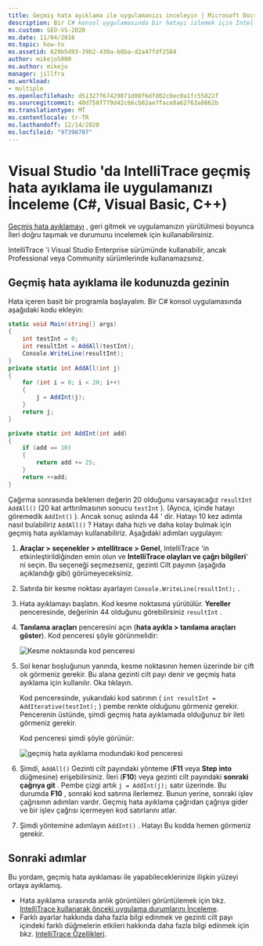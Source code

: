 ```yaml
---
title: Geçmiş hata ayıklama ile uygulamanızı inceleyin | Microsoft Docs
description: Bir C# konsol uygulamasında bir hatayı izlemek için IntelliTrace geçmiş hata ayıklama kullanan bir araştırmayı izleyin.
ms.custom: SEO-VS-2020
ms.date: 11/04/2016
ms.topic: how-to
ms.assetid: 629b5d93-39b2-430a-b8ba-d2a47fdf2584
author: mikejo5000
ms.author: mikejo
manager: jillfra
ms.workload:
- multiple
ms.openlocfilehash: d51327f67429071d08f6dfd02c0ec0a1fc55822f
ms.sourcegitcommit: 40d758f779d42c66cb02ae7face8a62763a8662b
ms.translationtype: MT
ms.contentlocale: tr-TR
ms.lasthandoff: 12/14/2020
ms.locfileid: "97398707"
---
```

# <a name="inspect-your-app-with-intellitrace-historical-debugging-in-visual-studio-c-visual-basic-c"></a>Visual Studio 'da IntelliTrace geçmiş hata ayıklama ile uygulamanızı İnceleme (C#, Visual Basic, C++)

[Geçmiş hata ayıklamayı](../debugger/historical-debugging.md) , geri gitmek ve uygulamanızın yürütülmesi boyunca İleri doğru taşımak ve durumunu incelemek için kullanabilirsiniz.

IntelliTrace 'i Visual Studio Enterprise sürümünde kullanabilir, ancak Professional veya Community sürümlerinde kullanamazsınız.

## <a name="navigate-your-code-with-historical-debugging"></a>Geçmiş hata ayıklama ile kodunuzda gezinin

Hata içeren basit bir programla başlayalım. Bir C# konsol uygulamasında aşağıdaki kodu ekleyin:

```csharp
static void Main(string[] args)
{
    int testInt = 0;
    int resultInt = AddAll(testInt);
    Console.WriteLine(resultInt);
}
private static int AddAll(int j)
{
    for (int i = 0; i < 20; i++)
    {
        j = AddInt(j);
    }
    return j;
}

private static int AddInt(int add)
{
    if (add == 10)
    {
        return add += 25;
    }
    return ++add;
}
```

Çağırma sonrasında beklenen değerin 20 olduğunu varsayacağız `resultInt` `AddAll()` (20 kat arttırılmasının sonucu `testInt` ). (Ayrıca, içinde hatayı göremedik `AddInt()` ). Ancak sonuç aslında 44 ' dir. Hatayı 10 kez adımla nasıl bulabiliriz `AddAll()` ? Hatayı daha hızlı ve daha kolay bulmak için geçmiş hata ayıklamayı kullanabiliriz. Aşağıdaki adımları uygulayın:

1. **Araçlar > seçenekler > ıntellitrace > Genel**, IntelliTrace 'in etkinleştirildiğinden emin olun ve **IntelliTrace olayları ve çağrı bilgileri**' ni seçin. Bu seçeneği seçmezseniz, gezinti Cilt payının (aşağıda açıklandığı gibi) görümeyeceksiniz.

2. Satırda bir kesme noktası ayarlayın `Console.WriteLine(resultInt);` .

3. Hata ayıklamayı başlatın. Kod kesme noktasına yürütülür. **Yereller** penceresinde, değerinin 44 olduğunu görebilirsiniz `resultInt` .

4. **Tanılama araçları** penceresini açın (**hata ayıkla > tanılama araçları göster**). Kod penceresi şöyle görünmelidir:

    ![Kesme noktasında kod penceresi](../debugger/media/historicaldebuggingbreakpoint.png "HistoricalDebuggingBreakpoint")

5. Sol kenar boşluğunun yanında, kesme noktasının hemen üzerinde bir çift ok görmeniz gerekir. Bu alana gezinti cilt payı denir ve geçmiş hata ayıklama için kullanılır. Oka tıklayın.

    Kod penceresinde, yukarıdaki kod satırının ( `int resultInt = AddIterative(testInt);` ) pembe renkte olduğunu görmeniz gerekir. Pencerenin üstünde, şimdi geçmiş hata ayıklamada olduğunuz bir ileti görmeniz gerekir.

    Kod penceresi şimdi şöyle görünür:

    ![geçmiş hata ayıklama modundaki kod penceresi](../debugger/media/historicaldebuggingback.png "HistoricalDebuggingBack")

6. Şimdi, `AddAll()` Gezinti cilt payındaki yönteme (**F11** veya **Step into** düğmesine) erişebilirsiniz. İleri (**F10**) veya gezinti cilt payındaki **sonraki çağrıya git** . Pembe çizgi artık `j = AddInt(j);` satır üzerinde. Bu durumda **F10** , sonraki kod satırına ilerlemez. Bunun yerine, sonraki işlev çağrısının adımları vardır. Geçmiş hata ayıklama çağrıdan çağrıya gider ve bir işlev çağrısı içermeyen kod satırlarını atlar.

7. Şimdi yöntemine adımlayın `AddInt()` . Hatayı Bu kodda hemen görmeniz gerekir.

## <a name="next-steps"></a>Sonraki adımlar

Bu yordam, geçmiş hata ayıklaması ile yapabileceklerinize ilişkin yüzeyi ortaya ayıklamış.

- Hata ayıklama sırasında anlık görüntüleri görüntülemek için bkz. [IntelliTrace kullanarak önceki uygulama durumlarını İnceleme](../debugger/view-historical-application-state.md).
- Farklı ayarlar hakkında daha fazla bilgi edinmek ve gezinti cilt payı içindeki farklı düğmelerin etkileri hakkında daha fazla bilgi edinmek için bkz. [IntelliTrace Özellikleri](../debugger/intellitrace-features.md).

